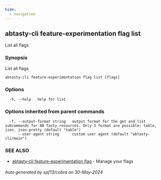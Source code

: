 ```yaml
---
hide:
  - navigation
---
```

## abtasty-cli feature-experimentation flag list

List all flags

### Synopsis

List all flags

```
abtasty-cli feature-experimentation flag list [flags]
```

### Options

```
  -h, --help   help for list
```

### Options inherited from parent commands

```
  -f, --output-format string   output format for the get and list subcommands for AB Tasty resources. Only 3 format are possible: table, json, json-pretty (default "table")
      --user-agent string      custom user agent (default "abtasty-cli/main")
```

### SEE ALSO

* [abtasty-cli feature-experimentation flag](abtasty-cli_feature-experimentation_flag.md)	 - Manage your flags

###### Auto generated by spf13/cobra on 30-May-2024
